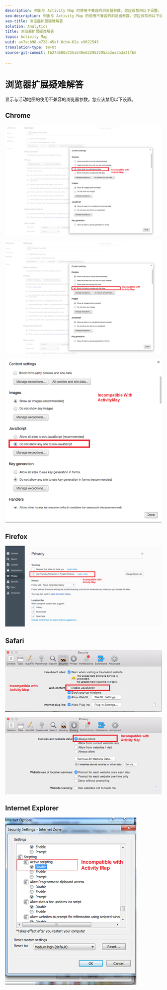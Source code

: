 ```yaml
---
description: 列出与 Activity Map 的使用不兼容的浏览器参数。您应该禁用以下设置。
seo-description: 列出与 Activity Map 的使用不兼容的浏览器参数。您应该禁用以下设置。
seo-title: 浏览器扩展疑难解答
solution: Analytics
title: 浏览器扩展疑难解答
topic: Activity Map
uuid: ae7acb98-4728-45af-8cb4-62a e9622543
translation-type: tm+mt
source-git-commit: fb27d500a725a540e632952295aa2ea3a3a21fb6

---
```



# 浏览器扩展疑难解答

显示与活动地图的使用不兼容的浏览器参数。您应该禁用以下设置。

## Chrome

![](assets/Chrome1.png)

![](assets/Chrome2.png)

![](assets/Chrome3.png)

## Firefox

![](assets/Firefox.png)

## Safari

![](assets/Safari1.png)

![](assets/Safari2.png)

## Internet Explorer

![](assets/IE1.png)
